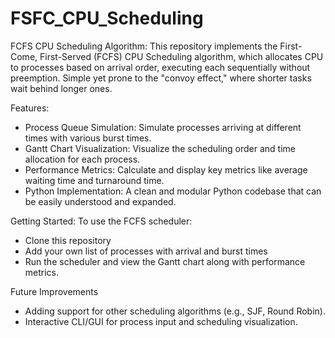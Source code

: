 # FSFC_CPU_Scheduling
FCFS CPU Scheduling Algorithm: This repository implements the First-Come, First-Served (FCFS) CPU Scheduling algorithm, which allocates CPU to processes based on arrival order, executing each sequentially without preemption. Simple yet prone to the "convoy effect," where shorter tasks wait behind longer ones.

Features:
- Process Queue Simulation: Simulate processes arriving at different times with various burst times.
- Gantt Chart Visualization: Visualize the scheduling order and time allocation for each process.
- Performance Metrics: Calculate and display key metrics like average waiting time and turnaround time.
- Python Implementation: A clean and modular Python codebase that can be easily understood and expanded.

Getting Started:
To use the FCFS scheduler:
- Clone this repository
- Add your own list of processes with arrival and burst times
- Run the scheduler and view the Gantt chart along with performance metrics.

Future Improvements
- Adding support for other scheduling algorithms (e.g., SJF, Round Robin).
- Interactive CLI/GUI for process input and scheduling visualization. 
